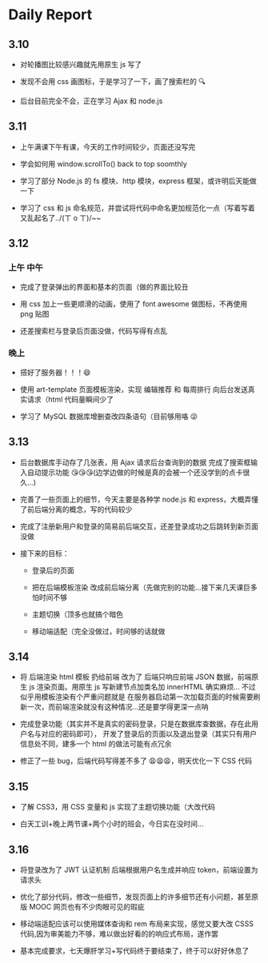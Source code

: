 # Daily Report

## 3.10

- 对轮播图比较感兴趣就先用原生 js 写了

- 发现不会用 css 画图标，于是学习了一下，画了搜索栏的 🔍

- 后台目前完全不会，正在学习 Ajax 和 node.js

## 3.11

- 上午满课下午有课，今天的工作时间较少，页面还没写完

* 学会如何用 window.scrollTo() back to top soomthly

* 学习了部分 Node.js 的 fs 模块、http 模块，express 框架，或许明后天能做一下

* 学习了 css 和 js 命名规范，并尝试将代码中命名更加规范化一点（写着写着又乱起名了../(ㄒ o ㄒ)/~~

## 3.12

### 上午 中午

- 完成了登录弹出的界面和基本的页面（做的界面比较丑

- 用 css 加上一些更顺滑的动画，使用了 font awesome 做图标，不再使用 png 贴图

* 还差搜索栏与登录后页面没做，代码写得有点乱

### 晚上

- 搭好了服务器！！！😄

- 使用 art-template 页面模板渲染，实现 编辑推荐 和 每周排行 向后台发送真实请求（html 代码量瞬间少了

- 学习了 MySQL 数据库增删查改四条语句（目前够用咯 😜

## 3.13

- 后台数据库手动存了几张表，用 Ajax 请求后台查询到的数据 完成了搜索框输入自动提示功能 😘😘😘(边学边做的时候是真的会被一个还没学到的点卡很久...)

- 完善了一些页面上的细节，今天主要是各种学 node.js 和 express，大概弄懂了前后端分离的概念，写的代码较少

* 完成了注册新用户和登录的简易前后端交互，还差登录成功之后跳转到新页面没做

* 接下来的目标：

  - 登录后的页面

  - 把在后端模板渲染 改成前后端分离（先做完别的功能...接下来几天课巨多 怕时间不够

  - 主题切换（顶多也就搞个暗色

  - 移动端适配（完全没做过，时间够的话就做

## 3.14

- 将 后端渲染 html 模板 扔给前端 改为了 后端只响应前端 JSON 数据，前端原生 js 渲染页面。用原生 js 写新建节点加类名加 innerHTML 确实麻烦...
  不过似乎用模板渲染有个严重问题就是 在服务器启动第一次加载页面的时候需要刷新一次，而前端渲染就没有这种情况...还是要学得更深一点呐

* 完成登录功能（其实并不是真实的密码登录，只是在数据库查数据，存在此用户名与对应的密码即可）， 开发了登录后的页面以及退出登录（其实只有用户信息处不同，建多一个 html 的做法可能有点冗余

* 修正了一些 bug，后端代码写得差不多了 😩😩😩，明天优化一下 CSS 代码

## 3.15

- 了解 CSS3，用 CSS 变量和 js 实现了主题切换功能（大改代码

* 白天工训+晚上两节课+两个小时的班会，今日实在没时间...

## 3.16

- 将登录改为了 JWT 认证机制 后端根据用户名生成并响应 token，前端设置为请求头

* 优化了部分代码，修改一些细节，发现页面上的许多细节还有小问题，甚至原版 MOOC 网页也有不少肉眼可见的瑕疵

* 移动端适配应该可以使用媒体查询和 rem 布局来实现，感觉又要大改 CSSS 代码,因为审美能力不够，难以做出好看的的响应式布局，遂作罢

* 基本完成要求，七天爆肝学习+写代码终于要结束了，终于可以好好休息了
